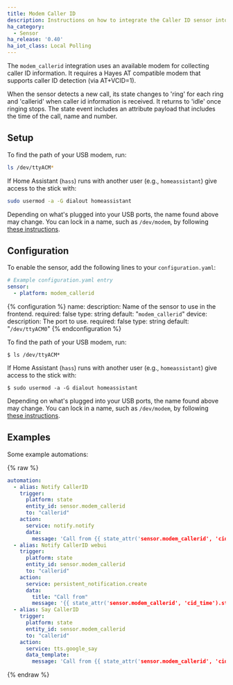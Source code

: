```yaml
---
title: Modem Caller ID
description: Instructions on how to integrate the Caller ID sensor into Home Assistant.
ha_category:
  - Sensor
ha_release: '0.40'
ha_iot_class: Local Polling
---
```


The `modem_callerid` integration uses an available modem for collecting caller ID information. It requires a Hayes AT compatible modem that supports caller ID detection (via AT+VCID=1).

When the sensor detects a new call, its state changes to 'ring' for each ring and 'callerid' when caller id information is received. It returns to 'idle' once ringing stops. The state event includes an attribute payload that includes the time of the call, name and number.

## Setup

To find the path of your USB modem, run:

```bash
ls /dev/ttyACM*
```

If Home Assistant (`hass`) runs with another user (e.g., `homeassistant`) give access to the stick with:

```bash
sudo usermod -a -G dialout homeassistant
```

Depending on what's plugged into your USB ports, the name found above may change. You can lock in a name, such as `/dev/modem`, by following [these instructions](http://hintshop.ludvig.co.nz/show/persistent-names-usb-serial-devices/).

## Configuration

To enable the sensor, add the following lines to your `configuration.yaml`:

```yaml
# Example configuration.yaml entry
sensor:
  - platform: modem_callerid
```

{% configuration %}
name:
  description: Name of the sensor to use in the frontend.
  required: false
  type: string
  default: "`modem_callerid`"
device:
  description: The port to use.
  required: false
  type: string
  default: "`/dev/ttyACM0`"
{% endconfiguration %}

To find the path of your USB modem, run:

`$ ls /dev/ttyACM*`

If Home Assistant (`hass`) runs with another user (e.g., `homeassistant`) give access to the stick with:

`$ sudo usermod -a -G dialout homeassistant`

Depending on what's plugged into your USB ports, the name found above may change. You can lock in a name, such as `/dev/modem`, by following [these instructions](http://hintshop.ludvig.co.nz/show/persistent-names-usb-serial-devices/).

## Examples

Some example automations:

{% raw %}
```yaml
automation:
  - alias: Notify CallerID
    trigger:
      platform: state
      entity_id: sensor.modem_callerid
      to: "callerid"
    action:
      service: notify.notify
      data:
        message: 'Call from {{ state_attr('sensor.modem_callerid', 'cid_name') }} at {{ state_attr('sensor.modem_callerid', 'cid_number') }} '
  - alias: Notify CallerID webui
    trigger:
      platform: state
      entity_id: sensor.modem_callerid
      to: "callerid"
    action:
      service: persistent_notification.create
      data:
        title: "Call from"
        message: '{{ state_attr('sensor.modem_callerid', 'cid_time').strftime("%I:%M %p") }} {{ state_attr('sensor.modem_callerid', 'cid_name') }}  {{ state_attr('sensor.modem_callerid', 'cid_number') }} '
  - alias: Say CallerID
    trigger:
      platform: state
      entity_id: sensor.modem_callerid
      to: "callerid"
    action:
      service: tts.google_say
      data_template:
        message: 'Call from {{ state_attr('sensor.modem_callerid', 'cid_name') }}'
```
{% endraw %}
